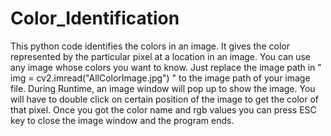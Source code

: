 # Color_Identification
This python code identifies the colors in an image.
It gives the color represented by the particular pixel at a location in an image.
You can use any image whose colors you want to know. Just replace the image path in " img = cv2.imread("AllColorImage.jpg") " to the image path of your image file.
During Runtime, an image window will pop up to show the image. You will have to double click on certain position of the image to get the color of that pixel.
Once you got the color name and rgb values you can press ESC key to close the image window and the program ends.
